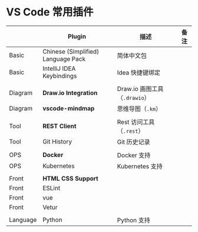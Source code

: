 # VS Code 常用插件

|          | Plugin                             | 描述                          | 备注 |
| -------- | ---------------------------------- | ----------------------------- | ---- |
| Basic    | Chinese (Simplified) Language Pack | 简体中文包                    |      |
| Basic    | IntelliJ IDEA Keybindings          | Idea 快捷键绑定               |      |
|          |                                    |                               |      |
| Diagram  | **Draw.io Integration**            | Draw.io 画图工具（`.drawio`） |      |
| Diagram  | **vscode-mindmap**                 | 思维导图（`.km`）             |      |
|          |                                    |                               |      |
| Tool     | **REST Client**                    | Rest 访问工具 （`.rest`）     |      |
| Tool     | Git History                        | Git 历史记录                  |      |
|          |                                    |                               |      |
| OPS      | **Docker**                         | Docker 支持                   |      |
| OPS      | Kubernetes                         | Kubernetes 支持               |      |
|          |                                    |                               |      |
| Front    | **HTML CSS Support**               |                               |      |
| Front    | ESLint                             |                               |      |
| Front    | vue                                |                               |      |
| Front    | Vetur                              |                               |      |
|          |                                    |                               |      |
| Language | Python                             | Python 支持                   |      |

